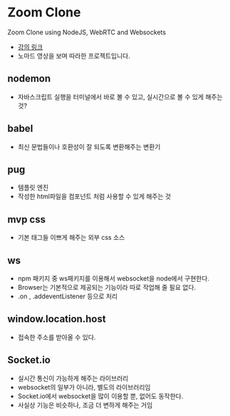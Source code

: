 # Zoom Clone

Zoom Clone using NodeJS, WebRTC and Websockets

- [강의 링크](https://nomadcoders.co/noom/lectures/3074)
- 노마드 영상을 보며 따라한 프로젝트입니다.

## nodemon

- 자바스크립트 실행을 터미널에서 바로 볼 수 있고, 실시간으로 볼 수 있게 해주는 것?

## babel

- 최신 문법들이나 호환성이 잘 되도록 변환해주는 변환기

## pug

- 템플릿 엔진
- 작성한 html파일을 컴포넌트 처럼 사용할 수 있게 해주는 것

## mvp css

- 기본 태그들 이쁘게 해주는 외부 css 소스

## ws

- npm 패키지 중 ws패키지를 이용해서 websocket을 node에서 구현한다.
- Browser는 기본적으로 제공되는 기능이라 따로 작업해 줄 필요 없다.
- .on , .addeventListener 등으로 처리

## window.location.host

- 접속한 주소를 받아올 수 있다.

## Socket.io

- 실시간 통신이 가능하게 해주는 라이브러리
- websocket의 일부가 아니라, 별도의 라이브러리임
- Socket.io에서 websocket을 많이 이용할 뿐, 없어도 동작한다.
- 사실상 기능은 비슷하나, 조금 더 변하게 해주는 거임
